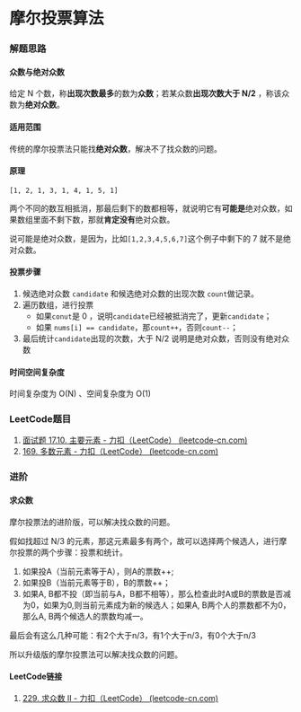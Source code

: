 # 摩尔投票算法

### 解题思路

#### 众数与绝对众数

给定 N 个数，称**出现次数最多**的数为**众数**；若某众数**出现次数大于 N/2** ，称该众数为**绝对众数**。

#### 适用范围

传统的摩尔投票法只能找**绝对众数**，解决不了找众数的问题。

#### 原理

`[1, 2, 1, 3, 1, 4, 1, 5, 1]`

两个不同的数互相抵消，那最后剩下的数都相等，就说明它有**可能是**绝对众数，如果数组里面不剩下数，那就**肯定没有**绝对众数。

说可能是绝对众数，是因为，比如`[1,2,3,4,5,6,7]`这个例子中剩下的 7 就不是绝对众数。

#### 投票步骤

1. 候选绝对众数 `candidate` 和候选绝对众数的出现次数 `count`做记录。
2. 遍历数组，进行投票
   - 如果`conut`是 0 ，说明`candidate`已经被抵消完了，更新`candidate`；
   - 如果 `nums[i] == candidate`，那`count++`，否则`count--`；
3. 最后统计`candidate`出现的次数，大于 N/2 说明是绝对众数，否则没有绝对众数

#### 时间空间复杂度

时间复杂度为 O(N) 、空间复杂度为 O(1) 

### LeetCode题目

1. [面试题 17.10. 主要元素 - 力扣（LeetCode） (leetcode-cn.com)](https://leetcode-cn.com/problems/find-majority-element-lcci/)
2. [169. 多数元素 - 力扣（LeetCode） (leetcode-cn.com)](https://leetcode-cn.com/problems/majority-element/)

### 进阶

#### 求众数

摩尔投票法的进阶版，可以解决找众数的问题。

假如找超过 N/3 的元素，那这元素最多有两个，故可以选择两个候选人，进行摩尔投票的两个步骤：投票和统计。

1. 如果投A（当前元素等于A），则A的票数++;
2. 如果投B（当前元素等于B），B的票数++；
3. 如果A, B都不投（即当前与A，B都不相等），那么检查此时A或B的票数是否减为0，如果为0,则当前元素成为新的候选人；如果A, B两个人的票数都不为0，那么A, B两个候选人的票数均减一。

最后会有这么几种可能：有2个大于n/3，有1个大于n/3，有0个大于n/3

所以升级版的摩尔投票法可以解决找众数的问题。

#### LeetCode链接

1. [229. 求众数 II - 力扣（LeetCode） (leetcode-cn.com)](https://leetcode-cn.com/problems/majority-element-ii/)

